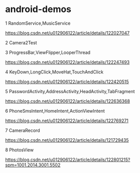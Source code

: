 # android-demos
1 RandomService,MusicService

https://blog.csdn.net/u012906122/article/details/122027047


2 Camera2Test


3 ProgressBar,ViewFlipper,LooperThread

https://blog.csdn.net/u012906122/article/details/122247493

4 KeyDown,LongClick,MoveHat,TouchAndClick 

https://blog.csdn.net/u012906122/article/details/122420515

5 PasswordActivity,AddressActivity,HeadActivity,TabFragment 

https://blog.csdn.net/u012906122/article/details/122636368

6 PhoneSmsIntent,HomeIntent,ActionViewIntent 

https://blog.csdn.net/u012906122/article/details/122769271

7 CameraRecord

https://blog.csdn.net/u012906122/article/details/121729435

8 PhotosView

https://blog.csdn.net/u012906122/article/details/122801215?spm=1001.2014.3001.5502
